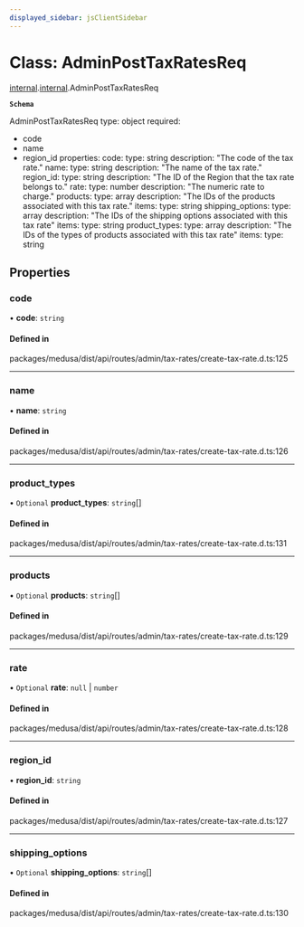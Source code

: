 ```yaml
---
displayed_sidebar: jsClientSidebar
---
```


# Class: AdminPostTaxRatesReq

[internal](../modules/internal-8.md).[internal](../modules/internal-8.internal.md).AdminPostTaxRatesReq

**`Schema`**

AdminPostTaxRatesReq
type: object
required:
  - code
  - name
  - region_id
properties:
  code:
    type: string
    description: "The code of the tax rate."
  name:
    type: string
    description: "The name of the tax rate."
  region_id:
    type: string
    description: "The ID of the Region that the tax rate belongs to."
  rate:
    type: number
    description: "The numeric rate to charge."
  products:
    type: array
    description: "The IDs of the products associated with this tax rate."
    items:
      type: string
  shipping_options:
    type: array
    description: "The IDs of the shipping options associated with this tax rate"
    items:
      type: string
  product_types:
    type: array
    description: "The IDs of the types of products associated with this tax rate"
    items:
      type: string

## Properties

### code

• **code**: `string`

#### Defined in

packages/medusa/dist/api/routes/admin/tax-rates/create-tax-rate.d.ts:125

___

### name

• **name**: `string`

#### Defined in

packages/medusa/dist/api/routes/admin/tax-rates/create-tax-rate.d.ts:126

___

### product\_types

• `Optional` **product\_types**: `string`[]

#### Defined in

packages/medusa/dist/api/routes/admin/tax-rates/create-tax-rate.d.ts:131

___

### products

• `Optional` **products**: `string`[]

#### Defined in

packages/medusa/dist/api/routes/admin/tax-rates/create-tax-rate.d.ts:129

___

### rate

• `Optional` **rate**: ``null`` \| `number`

#### Defined in

packages/medusa/dist/api/routes/admin/tax-rates/create-tax-rate.d.ts:128

___

### region\_id

• **region\_id**: `string`

#### Defined in

packages/medusa/dist/api/routes/admin/tax-rates/create-tax-rate.d.ts:127

___

### shipping\_options

• `Optional` **shipping\_options**: `string`[]

#### Defined in

packages/medusa/dist/api/routes/admin/tax-rates/create-tax-rate.d.ts:130
